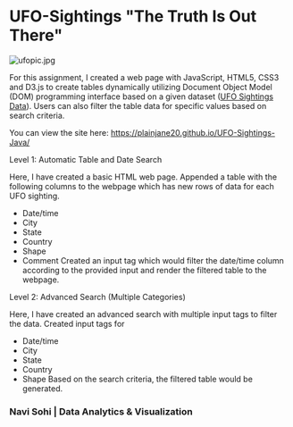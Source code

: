 # UFO-Sightings "The Truth Is Out There"

![ufopic.jpg](https://github.com/PlainJane20/UFO-Sightings-Java/blob/main/static/images/ufopic.jpg)

For this assignment, I created a web page with JavaScript, HTML5, CSS3 and D3.js to create tables dynamically utilizing Document Object Model (DOM) programming interface based on a given dataset ([UFO Sightings Data](https://github.com/PlainJane20/UFO-Sightings-Java/blob/main/UFO-Level%201/static/js/data.js)). Users can also filter the table data for specific values based on search criteria.

You can view the site here: https://plainjane20.github.io/UFO-Sightings-Java/

Level 1: Automatic Table and Date Search

Here, I have created a basic HTML web page.
Appended a table with the following columns to the webpage which has new rows of data for each UFO sighting.
* Date/time
* City
* State
* Country
* Shape
* Comment
Created an input tag which would filter the date/time column according to the provided input and render the filtered table to the webpage.

Level 2: Advanced Search (Multiple Categories)

Here, I have created an advanced search with multiple input tags to filter the data.
Created input tags for
* Date/time
* City
* State
* Country
* Shape
Based on the search criteria, the filtered table would be generated.

### Navi Sohi | Data Analytics & Visualization
